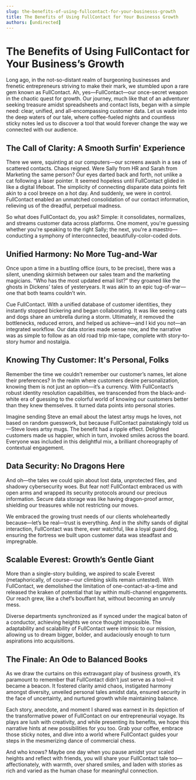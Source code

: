 ```yaml
---
slug: the-benefits-of-using-fullcontact-for-your-businesss-growth
title: The Benefits of Using FullContact for Your Businesss Growth
authors: [undirected]
---
```



# The Benefits of Using FullContact for Your Business’s Growth

Long ago, in the not-so-distant realm of burgeoning businesses and frenetic entrepreneurs striving to make their mark, we stumbled upon a rare gem known as FullContact. Ah, yes—FullContact—our once-secret weapon in the chaotic quest for growth. Our journey, much like that of an adventurer seeking treasure amidst spreadsheets and contact lists, began with a simple need: clear, unified, and all-encompassing customer data. Let us wade into the deep waters of our tale, where coffee-fueled nights and countless sticky notes led us to discover a tool that would forever change the way we connected with our audience.

## The Call of Clarity: A Smooth Surfin' Experience

There we were, squinting at our computers—our screens awash in a sea of scattered contacts. Chaos reigned. Were Sally from HR and Sarah from Marketing the same person? Our eyes darted back and forth, not unlike a cat following a laser pointer. It seemed hopeless until FullContact glided in like a digital lifeboat. The simplicity of connecting disparate data points felt akin to a cool breeze on a hot day. And suddenly, we were in control. FullContact enabled an unmatched consolidation of our contact information, relieving us of the dreadful, perpetual madness.

So what does FullContact do, you ask? Simple: it consolidates, normalizes, and streams customer data across platforms. One moment, you're guessing whether you're speaking to the right Sally; the next, you're a maestro—conducting a symphony of interconnected, beautifully-color-coded dots.

## Unified Harmony: No More Tug-and-War

Once upon a time in a bustling office (ours, to be precise), there was a silent, unending skirmish between our sales team and the marketing magicians. “Who has the most updated email list?” they groaned like the ghosts in Dickens' tales of yesteryears. It was akin to an epic tug-of-war—one that both teams couldn’t win.

Cue FullContact. With a unified database of customer identities, they instantly stopped bickering and began collaborating. It was like seeing cats and dogs share an umbrella during a storm. Ultimately, it removed the bottlenecks, reduced errors, and helped us achieve—and I kid you not—an integrated workflow. Our data stories made sense now, and the narrative was as simple to follow as an old road trip mix-tape, complete with story-to-story humor and nostalgia.

## Knowing Thy Customer: It's Personal, Folks

Remember the time we couldn’t remember our customer’s names, let alone their preferences? In the realm where customers desire personalization, knowing them is not just an option—it’s a currency. With FullContact’s robust identity resolution capabilities, we transcended from the black-and-white era of guessing to the colorful world of knowing our customers better than they knew themselves. It turned data points into personal stories.

Imagine sending Steve an email about the latest artsy mugs he loves, not based on random guesswork, but because FullContact painstakingly told us—Steve loves artsy mugs. The benefit had a ripple effect. Delighted customers made us happier, which in turn, invoked smiles across the board. Everyone was included in this delightful mix, a brilliant choreography of contextual engagement.

## Data Security: No Dragons Here

And oh—the tales we could spin about lost data, unprotected files, and shadowy cybersecurity woes. But fear not! FullContact embraced us with open arms and wrapped its security protocols around our precious information. Secure data storage was like having dragon-proof armor, shielding our treasures while not restricting our moves.

We embraced the growing trust needs of our clients wholeheartedly because—let’s be real—trust is everything. And in the shifty sands of digital interaction, FullContact was there, ever watchful, like a loyal guard dog, ensuring the fortress we built upon customer data was steadfast and impregnable.

## Scalable Everest: Growth’s Gentle Giant

More than a single-story building, we aspired to scale Everest (metaphorically, of course—our climbing skills remain untested). With FullContact, we demolished the limitation of one-contact-at-a-time and released the kraken of potential that lay within multi-channel engagements. Our reach grew, like a chef’s bouffant hat, without becoming an unruly mess.

Diverse departments synchronized as if synced under the magical baton of a conductor, achieving heights we once thought impossible. The adaptability and scalability of FullContact were intrinsic to our mission, allowing us to dream bigger, bolder, and audaciously enough to turn aspirations into acquisitions.

## The Finale: An Ode to Balanced Books

As we draw the curtains on this extravagant play of business growth, it’s paramount to remember that FullContact didn’t just serve as a tool—it became a beacon. It fostered clarity amid chaos, instigated harmony amongst diversity, unveiled personal tales amidst data, ensured security in the face of uncertainty, and nurtured growth while maintaining balance.

Each story, anecdote, and moment I shared was earnest in its depiction of the transformative power of FullContact on our entrepreneurial voyage. Its plays are lush with creativity, and while presenting its benefits, we hope this narrative hints at new possibilities for you too. Grab your coffee, embrace those sticky notes, and dive into a world where FullContact guides your steps in the mesmerizing dance of commercial chess.

And who knows? Maybe one day when you pause amidst your scaled heights and reflect with friends, you will share your FullContact tale too—affectionately, with warmth, over shared smiles, and laden with stories as rich and varied as the human chase for meaningful connection.